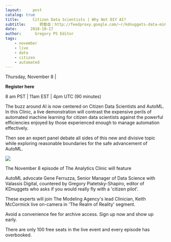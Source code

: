 ```yaml
---
layout:     post
catalog: true
title:      Citizen Data Scientists | Why Not DIY AI?
subtitle:      转载自：http://feedproxy.google.com/~r/kdnuggets-data-mining-analytics/~3/wUVqKun2Ge8/citizen-data-scientists-automl-webinar.html
date:      2018-10-17
author:      Gregory PS Editor
tags:
    - november
    - live
    - data
    - citizen
    - automated
---
```


Thursday, November 8 | 

**Register here**


8 am PST | 11am EST | 4pm UTC (90 minutes)


The buzz around AI is now centered on Citizen Data Scientists and AutoML. In this Clinic, a live demonstration will contrast the expensive perils of automated machine learning for citizen data scientists against the powerful efficiencies enjoyed by those experienced enough to manage automation effectively. 


Then see an expert panel debate all sides of this new and divisive topic while exploring reasonable boundaries for the safe advancement of AutoML.


![](http://feedproxy.google.com/wp-content/uploads/rise-citizen-data-scientist-480.jpg)



The November 8 episode of The Analytics Clinic will feature 

 AutoML advocate Gene Ferruzza, Senior Manager of Data Science with Valassis Digital, 
 countered by Gregory Piatetsky-Shapiro, editor of KDnuggets who asks if you would really fly with a 'citizen pilot'. 

These experts will join The Modeling Agency's lead Clinician, Keith McCormick live on-camera in 'The Realm of Reality' segment.


Avoid a convenience fee for archive access. 
Sign up now and show up early. 


There are only 100 free seats in the live event and every episode has overbooked.




 


                                                         


